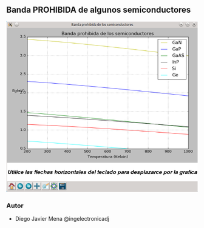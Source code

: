 ## Banda PROHIBIDA de algunos semiconductores
![grafo1](https://github.com/ingelectronicadj/FisicaConPython/blob/master/FisicaCuantica/Banda%20prohibida%20de%20algunos%20semiconductores/salidaGrafica.png?raw=true "grafo1")

### Autor 
* Diego Javier Mena @ingelectronicadj 
